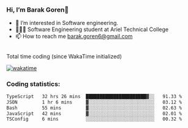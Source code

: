 ###  Hi, I’m Barak Goren👋
- 👀 I’m interested in Software engineering.
- 👨🏼‍🎓 Software Engineering student at Ariel Technical College
- 📫 How to reach me barak.goren6@gmail.com
##
Total time coding (since WakaTime initialized)

[![wakatime](https://wakatime.com/badge/user/5cc5ec80-a806-4ca2-a704-db29274e48cd.svg)](https://wakatime.com/@5cc5ec80-a806-4ca2-a704-db29274e48cd)

   
### Coding statistics:

<!--START_SECTION:waka-->

```txt
TypeScript   32 hrs 26 mins  ██████████████████████▓░░   91.33 %
JSON         1 hr 6 mins     ▓░░░░░░░░░░░░░░░░░░░░░░░░   03.12 %
Bash         55 mins         ▓░░░░░░░░░░░░░░░░░░░░░░░░   02.63 %
JavaScript   42 mins         ▓░░░░░░░░░░░░░░░░░░░░░░░░   02.01 %
TSConfig     6 mins          ░░░░░░░░░░░░░░░░░░░░░░░░░   00.32 %
```

<!--END_SECTION:waka-->

<!---
barakgoren/barakgoren is a ✨ special ✨ repository because its `README.md` (this file) appears on your GitHub profile.
You can click the Preview link to take a look at your changes.
--->
